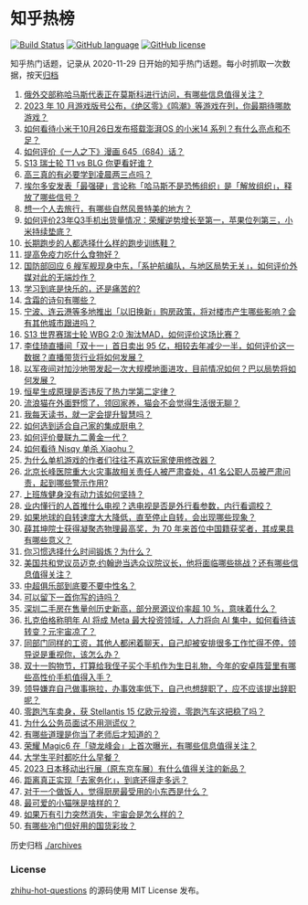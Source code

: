 # 知乎热榜
[![Build Status](https://github.com/ToWeLong/zhihu-hot-questions/workflows/CI/badge.svg)](https://github.com/ToWeLong/zhihu-hot-questions/actions)
[![GitHub language](https://img.shields.io/badge/language-golang-orange.svg)](https://golang.org/)
[![GitHub license](https://img.shields.io/github/license/ToWeLong/zhihu-hot-questions)](https://github.com/ToWeLong/zhihu-hot-questions/blob/main/LICENSE)

知乎热门话题，记录从 2020-11-29 日开始的知乎热门话题。每小时抓取一次数据，按天[归档](./archives)

<!-- BEGIN -->

1. [俄外交部称哈马斯代表正在莫斯科进行访问，有哪些信息值得关注？](https://www.zhihu.com/question/627958005)
1. [2023 年 10 月游戏版号公布，《绝区零》《鸣潮》等游戏在列，你最期待哪款游戏？](https://www.zhihu.com/question/627929293)
1. [如何看待小米于10月26日发布搭载澎湃OS 的小米14 系列？有什么亮点和不足？](https://www.zhihu.com/question/627903421)
1. [如何评价《一人之下》漫画 645（684）话？](https://www.zhihu.com/question/627978294)
1. [S13 瑞士轮 T1 vs BLG 你更看好谁？](https://www.zhihu.com/question/627875361)
1. [高三真的有必要学到凌晨两三点吗？](https://www.zhihu.com/question/624496699)
1. [埃尔多安发表「最强硬」言论称「哈马斯不是恐怖组织」是「解放组织」，释放了哪些信号？](https://www.zhihu.com/question/627901638)
1. [想一个人去旅行，有哪些自然风景特美的地方？](https://www.zhihu.com/question/372240412)
1. [如何评价23年Q3手机出货量情况：荣耀逆势增长至第一，苹果位列第三，小米持续垫底？](https://www.zhihu.com/question/627909456)
1. [长期跑步的人都选择什么样的跑步训练鞋？](https://www.zhihu.com/question/627911513)
1. [提高免疫力吃什么食物好？](https://www.zhihu.com/question/576611274)
1. [国防部回应 6 艘军舰现身中东，「系护航编队，与地区局势无关」，如何评价外媒对此的无端炒作？](https://www.zhihu.com/question/627911150)
1. [学习到底是快乐的，还是痛苦的?](https://www.zhihu.com/question/622489056)
1. [含霜的诗句有哪些？](https://www.zhihu.com/question/627494166)
1. [宁波、连云港等多地推出「以旧换新」购房政策，将对楼市产生哪些影响？会有其他城市跟进吗？](https://www.zhihu.com/question/627893275)
1. [S13 世界赛瑞士轮 WBG 2:0 淘汰MAD，如何评价这场比赛？](https://www.zhihu.com/question/627922029)
1. [李佳琦直播间「双十一」首日卖出 95 亿，相较去年减少一半，如何评价这一数据？直播带货行业将如何发展？](https://www.zhihu.com/question/627874018)
1. [以军夜间对加沙地带发起一次大规模地面进攻，目前情况如何？巴以局势将如何发展？](https://www.zhihu.com/question/627887198)
1. [恒星生成原理是否违反了热力学第二定律？](https://www.zhihu.com/question/618519969)
1. [流浪猫在外面野惯了，领回家养，猫会不会觉得生活很无聊？](https://www.zhihu.com/question/443817370)
1. [我每天读书，就一定会提升智慧吗？](https://www.zhihu.com/question/625996183)
1. [如何选到适合自己家的集成厨电？](https://www.zhihu.com/question/627377358)
1. [如何评价曼联九二黄金一代？](https://www.zhihu.com/question/26943838)
1. [如何看待 Nisqy 单杀 Xiaohu？](https://www.zhihu.com/question/627912133)
1. [为什么单机游戏的作者们往往不喜欢玩家使用修改器？](https://www.zhihu.com/question/624833848)
1. [北京长峰医院重大火灾事故相关责任人被严肃查处，41 名公职人员被严肃问责，起到哪些警示作用?](https://www.zhihu.com/question/627753975)
1. [上班族健身没有动力该如何坚持？](https://www.zhihu.com/question/626812753)
1. [业内懂行的人首推什么电视？选电视是否是外行看参数，内行看调校？](https://www.zhihu.com/question/625436606)
1. [如果地球的自转速度大大降低，直至停止自转，会出现哪些现象？](https://www.zhihu.com/question/627564890)
1. [薛其坤院士获得凝聚态物理最高奖，为 70 年来首位中国籍获奖者，其成果具有哪些意义？](https://www.zhihu.com/question/627620200)
1. [你习惯选择什么时间锻炼？为什么？](https://www.zhihu.com/question/625565467)
1. [美国共和党议员迈克·约翰逊当选众议院议长，他将面临哪些挑战？还有哪些信息值得关注？](https://www.zhihu.com/question/627864548)
1. [中超俱乐部到底要不要中性名？](https://www.zhihu.com/question/599683289)
1. [可以留下一首你写的诗吗？](https://www.zhihu.com/question/626713561)
1. [深圳二手房在售量创历史新高，部分房源议价率超 10 %，意味着什么？](https://www.zhihu.com/question/627902548)
1. [扎克伯格称明年 AI 将成 Meta 最大投资领域，人力将向 AI 集中，如何看待该转变？元宇宙凉了？](https://www.zhihu.com/question/627896312)
1. [同部门同样的工资，其他人都闲着聊天，自己却被安排很多工作忙得不停，领导说是重视你，该怎么办？](https://www.zhihu.com/question/627707106)
1. [双十一购物节，打算给我侄子买个手机作为生日礼物，今年的安卓阵营里有哪些高性价手机值得入手？](https://www.zhihu.com/question/627770504)
1. [领导嫌弃自己做事拖拉，办事效率低下，自己也想辞职了，应不应该提出辞职呢？](https://www.zhihu.com/question/627745768)
1. [零跑汽车卖身，获 Stellantis 15 亿欧元投资，零跑汽车这把稳了吗？](https://www.zhihu.com/question/627875225)
1. [为什么公务员面试不用测谎仪？](https://www.zhihu.com/question/627695687)
1. [有哪些道理是你当了老师后才知道的？](https://www.zhihu.com/question/366090311)
1. [荣耀 Magic6 在「骁龙峰会」上首次曝光，有哪些信息值得关注？](https://www.zhihu.com/question/627874140)
1. [大学生平时都吃什么早餐？](https://www.zhihu.com/question/620154534)
1. [2023 日本移动出行展（原东京车展）有什么值得关注的新品？](https://www.zhihu.com/question/625596508)
1. [距离真正实现「去家务化」，到底还得走多远？](https://www.zhihu.com/question/627032667)
1. [对于一个做饭人，觉得厨房最受用的小东西是什么？](https://www.zhihu.com/question/625470556)
1. [最可爱的小猫咪是啥样的？](https://www.zhihu.com/question/365706942)
1. [如果万有引力突然消失，宇宙会是怎么样的？](https://www.zhihu.com/question/323436152)
1. [有哪些冷门但好用的国货彩妆？](https://www.zhihu.com/question/626274083)

<!-- END -->

历史归档 [./archives](./archives)


### License
[zhihu-hot-questions](https://github.com/towelong/zhihu-hot-questions) 的源码使用 MIT License 发布。